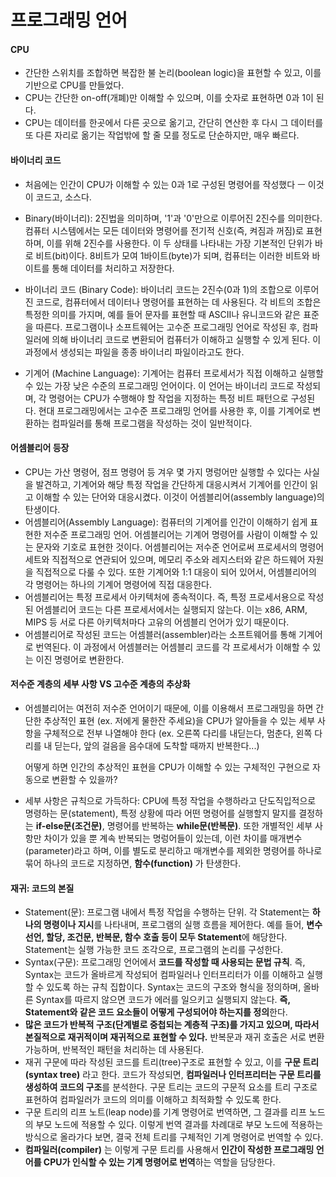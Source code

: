 # 프로그래밍 언어

#### CPU
- 간단한 스위치를 조합하면 복잡한 불 논리(boolean logic)을 표현할 수 있고, 이를 기반으로 CPU를 만들었다.
- CPU는 간단한 on-off(개폐)만 이해할 수 있으며, 이를 숫자로 표현하면 0과 1이 된다.
- CPU는 데이터를 한곳에서 다른 곳으로 옮기고, 간단히 연산한 후 다시 그 데이터를 또 다른 자리로 옮기는 작업밖에 할 줄 모를 정도로 단순하지만, 매우 빠르다.

#### 바이너리 코드
- 처음에는 인간이 CPU가 이해할 수 있는 0과 1로 구성된 명령어를 작성했다 ㅡ 이것이 코드고, 소스다.   
- Binary(바이너리): 2진법을 의미하며, '1'과 '0'만으로 이루어진 2진수를 의미한다. 컴퓨터 시스템에서는 모든 데이터와 명령어를 전기적 신호(즉, 켜짐과 꺼짐)로 표현하며, 이를 위해 2진수를 사용한다. 이 두 상태를 나타내는 가장 기본적인 단위가 바로 비트(bit)이다. 8비트가 모여 1바이트(byte)가 되며, 컴퓨터는 이러한 비트와 바이트를 통해 데이터를 처리하고 저장한다.

- 바이너리 코드 (Binary Code): 바이너리 코드는 2진수(0과 1)의 조합으로 이루어진 코드로, 컴퓨터에서 데이터나 명령어를 표현하는 데 사용된다. 각 비트의 조합은 특정한 의미를 가지며, 예를 들어 문자를 표현할 때 ASCII나 유니코드와 같은 표준을 따른다. 프로그램이나 소프트웨어는 고수준 프로그래밍 언어로 작성된 후, 컴파일러에 의해 바이너리 코드로 변환되어 컴퓨터가 이해하고 실행할 수 있게 된다. 이 과정에서 생성되는 파일을 종종 바이너리 파일이라고도 한다.

- 기계어 (Machine Language): 기계어는 컴퓨터 프로세서가 직접 이해하고 실행할 수 있는 가장 낮은 수준의 프로그래밍 언어이다. 이 언어는 바이너리 코드로 작성되며, 각 명령어는 CPU가 수행해야 할 작업을 지정하는 특정 비트 패턴으로 구성된다. 현대 프로그래밍에서는 고수준 프로그래밍 언어를 사용한 후, 이를 기계어로 변환하는 컴파일러를 통해 프로그램을 작성하는 것이 일반적이다.

#### 어셈블리어 등장
- CPU는 가산 명령어, 점프 명령어 등 겨우 몇 가지 명렁어만 실행할 수 있다는 사실을 발견하고, 기계어와 해당 특정 작업을 간단하게 대응시켜서 기계어를 인간이 읽고 이해할 수 있는 단어와 대응시켰다. 이것이 어셈블리어(assembly language)의 탄생이다. 
- 어셈블리어(Assembly Language): 컴퓨터의 기계어를 인간이 이해하기 쉽게 표현한 저수준 프로그래밍 언어. 어셈블리어는 기계어 명령어를 사람이 이해할 수 있는 문자와 기호로 표현한 것이다. 어셈블리어는 저수준 언어로써 프로세서의 명령어 세트와 직접적으로 연관되어 있으며, 메모리 주소와 레지스터와 같은 하드웨어 자원을 직접적으로 다룰 수 있다. 또한  기계어와 1:1 대응이 되어 있어서, 어셈블리어의 각 명령어는 하나의 기계어 명령어에 직접 대응한다. 
- 어셈블리어는 특정 프로세서 아키텍처에 종속적이다. 즉, 특정 프로세서용으로 작성된 어셈블리어 코드는 다른 프로세서에서는 실행되지 않는다. 이는 x86, ARM, MIPS 등 서로 다른 아키텍처마다 고유의 어셈블리 언어가 있기 때문이다.
- 어셈블리어로 작성된 코드는 어셈블러(assembler)라는 소프트웨어를 통해 기계어로 번역된다. 이 과정에서 어셈블러는 어셈블리 코드를 각 프로세서가 이해할 수 있는 이진 명령어로 변환한다.

#### 저수준 계층의 세부 사항 VS 고수준 계층의 추상화
- 어셈블리어는 여전히 저수준 언어이기 때문에, 이를 이용해서 프로그래밍을 하면 간단한 추상적인 표현 (ex. 저에게 물한잔 주세요)을 CPU가 알아들을 수 있는 세부 사항을 구체적으로 전부 나열해야 한다 (ex. 오른쪽 다리를 내딛는다, 멈춘다, 왼쪽 다리를 내 딛는다,  앞의 걸음을 음수대에 도착할 때까지 반복한다...) 
  
  어떻게 하면 인간의 추상적인 표현을 CPU가 이해할 수 있는 구체적인 구현으로 자동으로 변환할 수 있을까?
- 세부 사항은 규칙으로 가득하다: CPU에 특정 작업을 수행하라고 단도직입적으로 명령하는 문(statement), 특정 상황에 따라 어떤 명령어를 실행할지 말지를 결정하는 **if-else문(조건문)**, 명령어를 반복하는 **while문(반복문)**. 또한 개별적인 세부 사항만 차이가 있을 뿐 계속 반복되는 명렁어들이 있는데, 이런 차이를 매개변수(parameter)라고 하며, 이를 별도로 분리하고 매개변수를 제외한 명령어를 하나로 묶어 하나의 코드로 지정하면, **함수(function)** 가 탄생한다.

#### 재귀: 코드의 본질
- Statement(문): 프로그램 내에서 특정 작업을 수행하는 단위. 각 Statement는 **하나의 명령이나 지시**를 나타내며, 프로그램의 실행 흐름을 제어한다. 예를 들어, **변수 선언, 할당, 조건문, 반복문, 함수 호출 등이 모두 Statement**에 해당한다. Statement는 실행 가능한 코드 조각으로, 프로그램의 논리를 구성한다.
- Syntax(구문): 프로그래밍 언어에서 **코드를 작성할 때 사용되는 문법 규칙**. 즉, Syntax는 코드가 올바르게 작성되어 컴파일러나 인터프리터가 이를 이해하고 실행할 수 있도록 하는 규칙 집합이다. Syntax는 코드의 구조와 형식을 정의하며, 올바른 Syntax를 따르지 않으면 코드가 에러를 일으키고 실행되지 않는다. **즉, Statement와 같은 코드 요소들이 어떻게 구성되어야 하는지를 정의**한다.
- **많은 코드가 반복적 구조(단계별로 중첩되는 계층적 구조)를 가지고 있으며, 따라서 본질적으로 재귀적이며 재귀적으로 표현할 수 있다.** 반복문과 재귀 호출은 서로 변환 가능하며, 반복적인 패턴을 처리하는 데 사용된다.
- 재귀 구문에 따라 작성된 코드를 트리(tree)구조로 표현할 수 있고, 이를 **구문 트리(syntax tree)** 라고 한다. 코드가 작성되면, **컴파일러나 인터프리터는 구문 트리를 생성하여 코드의 구조**를 분석한다. 구문 트리는 코드의 구문적 요소를 트리 구조로 표현하여 컴파일러가 코드의 의미를 이해하고 최적화할 수 있도록 한다.
- 구문 트리의 리프 노트(leap node)를 기계 명령어로 번역하면, 그 결과를 리프 노드의 부모 노드에 적용할 수 있다. 이렇게 번역 결과를 차례대로 부모 노드에 적용하는 방식으로 올라가다 보면, 결국 전체 트리를 구체적인 기계 명령어로 번역할 수 있다.
- **컴파일러(compiler)** 는 이렇게 구문 트리를 사용해서 **인간이 작성한 프로그래밍 언어를 CPU가 인식할 수 있는 기계 명령어로 번역**하는 역할을 담당한다. 
